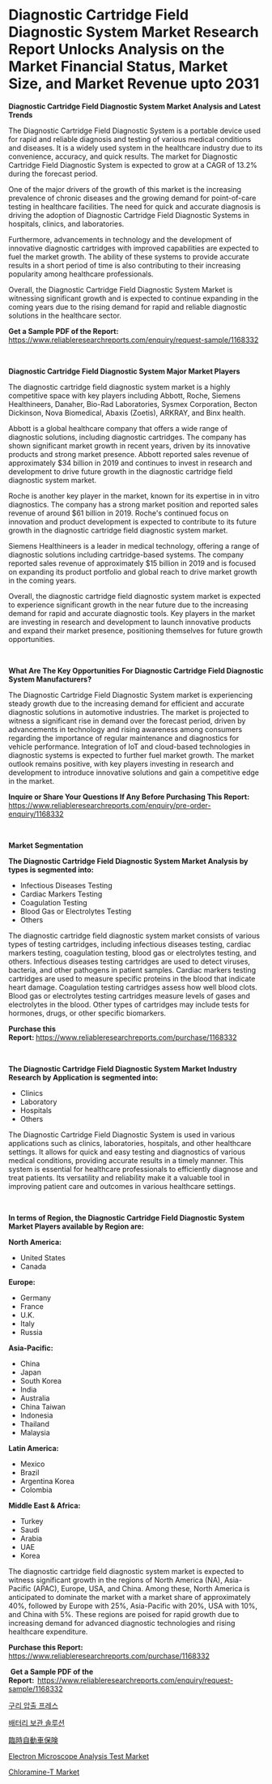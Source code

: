 <p><h1>Diagnostic Cartridge Field Diagnostic System Market Research Report Unlocks Analysis on the Market Financial Status, Market Size, and Market Revenue upto 2031</h1></p><p><strong>Diagnostic Cartridge Field Diagnostic System Market Analysis and Latest Trends</strong></p>
<p><p>The Diagnostic Cartridge Field Diagnostic System is a portable device used for rapid and reliable diagnosis and testing of various medical conditions and diseases. It is a widely used system in the healthcare industry due to its convenience, accuracy, and quick results. The market for Diagnostic Cartridge Field Diagnostic System is expected to grow at a CAGR of 13.2% during the forecast period.</p><p>One of the major drivers of the growth of this market is the increasing prevalence of chronic diseases and the growing demand for point-of-care testing in healthcare facilities. The need for quick and accurate diagnosis is driving the adoption of Diagnostic Cartridge Field Diagnostic Systems in hospitals, clinics, and laboratories.</p><p>Furthermore, advancements in technology and the development of innovative diagnostic cartridges with improved capabilities are expected to fuel the market growth. The ability of these systems to provide accurate results in a short period of time is also contributing to their increasing popularity among healthcare professionals.</p><p>Overall, the Diagnostic Cartridge Field Diagnostic System Market is witnessing significant growth and is expected to continue expanding in the coming years due to the rising demand for rapid and reliable diagnostic solutions in the healthcare sector.</p></p>
<p><strong>Get a Sample PDF of the Report:&nbsp;</strong> <a href="https://www.reliableresearchreports.com/enquiry/request-sample/1168332">https://www.reliableresearchreports.com/enquiry/request-sample/1168332</a></p>
<p>&nbsp;</p>
<p><strong>Diagnostic Cartridge Field Diagnostic System Major Market Players</strong></p>
<p><p>The diagnostic cartridge field diagnostic system market is a highly competitive space with key players including Abbott, Roche, Siemens Healthineers, Danaher, Bio-Rad Laboratories, Sysmex Corporation, Becton Dickinson, Nova Biomedical, Abaxis (Zoetis), ARKRAY, and Binx health.</p><p>Abbott is a global healthcare company that offers a wide range of diagnostic solutions, including diagnostic cartridges. The company has shown significant market growth in recent years, driven by its innovative products and strong market presence. Abbott reported sales revenue of approximately $34 billion in 2019 and continues to invest in research and development to drive future growth in the diagnostic cartridge field diagnostic system market.</p><p>Roche is another key player in the market, known for its expertise in in vitro diagnostics. The company has a strong market position and reported sales revenue of around $61 billion in 2019. Roche's continued focus on innovation and product development is expected to contribute to its future growth in the diagnostic cartridge field diagnostic system market.</p><p>Siemens Healthineers is a leader in medical technology, offering a range of diagnostic solutions including cartridge-based systems. The company reported sales revenue of approximately $15 billion in 2019 and is focused on expanding its product portfolio and global reach to drive market growth in the coming years.</p><p>Overall, the diagnostic cartridge field diagnostic system market is expected to experience significant growth in the near future due to the increasing demand for rapid and accurate diagnostic tools. Key players in the market are investing in research and development to launch innovative products and expand their market presence, positioning themselves for future growth opportunities.</p></p>
<p>&nbsp;</p>
<p><strong>What Are The Key Opportunities For Diagnostic Cartridge Field Diagnostic System Manufacturers?</strong></p>
<p><p>The Diagnostic Cartridge Field Diagnostic System market is experiencing steady growth due to the increasing demand for efficient and accurate diagnostic solutions in automotive industries. The market is projected to witness a significant rise in demand over the forecast period, driven by advancements in technology and rising awareness among consumers regarding the importance of regular maintenance and diagnostics for vehicle performance. Integration of IoT and cloud-based technologies in diagnostic systems is expected to further fuel market growth. The market outlook remains positive, with key players investing in research and development to introduce innovative solutions and gain a competitive edge in the market.</p></p>
<p><strong>Inquire or Share Your Questions If Any Before Purchasing This Report:</strong> <a href="https://www.reliableresearchreports.com/enquiry/pre-order-enquiry/1168332">https://www.reliableresearchreports.com/enquiry/pre-order-enquiry/1168332</a></p>
<p>&nbsp;</p>
<p><strong>Market Segmentation</strong></p>
<p><strong>The Diagnostic Cartridge Field Diagnostic System Market Analysis by types is segmented into:</strong></p>
<p><ul><li>Infectious Diseases Testing</li><li>Cardiac Markers Testing</li><li>Coagulation Testing</li><li>Blood Gas or Electrolytes Testing</li><li>Others</li></ul></p>
<p><p>The diagnostic cartridge field diagnostic system market consists of various types of testing cartridges, including infectious diseases testing, cardiac markers testing, coagulation testing, blood gas or electrolytes testing, and others. Infectious diseases testing cartridges are used to detect viruses, bacteria, and other pathogens in patient samples. Cardiac markers testing cartridges are used to measure specific proteins in the blood that indicate heart damage. Coagulation testing cartridges assess how well blood clots. Blood gas or electrolytes testing cartridges measure levels of gases and electrolytes in the blood. Other types of cartridges may include tests for hormones, drugs, or other specific biomarkers.</p></p>
<p><strong>Purchase this Report:&nbsp;</strong><a href="https://www.reliableresearchreports.com/purchase/1168332">https://www.reliableresearchreports.com/purchase/1168332</a></p>
<p>&nbsp;</p>
<p><strong>The Diagnostic Cartridge Field Diagnostic System Market Industry Research by Application is segmented into:</strong></p>
<p><ul><li>Clinics</li><li>Laboratory</li><li>Hospitals</li><li>Others</li></ul></p>
<p><p>The Diagnostic Cartridge Field Diagnostic System is used in various applications such as clinics, laboratories, hospitals, and other healthcare settings. It allows for quick and easy testing and diagnostics of various medical conditions, providing accurate results in a timely manner. This system is essential for healthcare professionals to efficiently diagnose and treat patients. Its versatility and reliability make it a valuable tool in improving patient care and outcomes in various healthcare settings.</p></p>
<p>&nbsp;</p>
<p><strong>In terms of Region, the Diagnostic Cartridge Field Diagnostic System Market Players available by Region are:</strong></p>
<p>
    <p> <strong> North America: </strong>
        <ul>
            <li>United States</li>
            <li>Canada</li>
        </ul>
        </p> 
    <p> <strong> Europe: </strong>
        <ul>
            <li>Germany</li>
            <li>France</li>
            <li>U.K.</li>
            <li>Italy</li>
            <li>Russia</li>
        </ul>
        </p> 
    <p> <strong> Asia-Pacific: </strong>
        <ul>
            <li>China</li>
            <li>Japan</li>
            <li>South Korea</li>
            <li>India</li>
            <li>Australia</li>
            <li>China Taiwan</li>
            <li>Indonesia</li>
            <li>Thailand</li>
            <li>Malaysia</li>
        </ul>
        </p> 
    <p> <strong> Latin America: </strong>
        <ul>
            <li>Mexico</li>
            <li>Brazil</li>
            <li>Argentina Korea</li>
            <li>Colombia</li>
        </ul>
        </p> 
    <p> <strong> Middle East & Africa: </strong>
        <ul>
            <li>Turkey</li>
            <li>Saudi</li>
            <li>Arabia</li>
            <li>UAE</li>
            <li>Korea</li>
        </ul>
    </p>
    </p>
<p><p>The diagnostic cartridge field diagnostic system market is expected to witness significant growth in the regions of North America (NA), Asia-Pacific (APAC), Europe, USA, and China. Among these, North America is anticipated to dominate the market with a market share of approximately 40%, followed by Europe with 25%, Asia-Pacific with 20%, USA with 10%, and China with 5%. These regions are poised for rapid growth due to increasing demand for advanced diagnostic technologies and rising healthcare expenditure.</p></p>
<p><strong>Purchase this Report: </strong><a href="https://www.reliableresearchreports.com/purchase/1168332">https://www.reliableresearchreports.com/purchase/1168332</a></p>
<p>&nbsp;<strong>Get a Sample PDF of the Report:&nbsp;&nbsp;</strong><a href="https://www.reliableresearchreports.com/enquiry/request-sample/1168332">https://www.reliableresearchreports.com/enquiry/request-sample/1168332</a></p>
<p><strong></strong></p>
<p><p><a href="https://medium.com/@alphonsoramon0t5yrz6hwr89/%EA%B5%AC%EB%A6%AC-%EC%95%95%EC%B6%9C-%ED%94%84%EB%A0%88%EC%8A%A4-%EC%8B%9C%EC%9E%A5-%EB%8F%99%ED%96%A5-%EB%B0%8F-%EC%8B%9C%EC%9E%A5-%EB%B6%84%EC%84%9D%EC%9D%80-2024-2031%EB%85%84%EA%B9%8C%EC%A7%80-%EC%98%88%EC%B8%A1%EB%90%A9%EB%8B%88%EB%8B%A4-d36283663583">구리 압출 프레스</a></p><p><a href="https://medium.com/@louisa_aug08/%EC%A0%84%EC%A7%80-%EC%A0%80%EC%9E%A5-%EC%86%94%EB%A3%A8%EC%85%98-%EC%8B%9C%EC%9E%A5-%EA%B7%9C%EB%AA%A8-%EC%8B%9C%EC%9E%A5-%EC%A0%84%EB%A7%9D-%EB%B0%8F-%EC%8B%9C%EC%9E%A5-%EC%98%88%EC%B8%A1-2024%EB%85%84%EB%B6%80%ED%84%B0-2031%EB%85%84%EA%B9%8C%EC%A7%80-521d28ac72cc">배터리 보관 솔루션</a></p><p><a href="https://medium.com/@hoped252023/%E4%BB%AE%E3%81%AE%E8%87%AA%E5%8B%95%E8%BB%8A%E4%BF%9D%E9%99%BA%E5%B8%82%E5%A0%B4%E3%81%AE%E3%83%88%E3%83%AC%E3%83%B3%E3%83%89%E3%81%A8%E5%B8%82%E5%A0%B4%E5%88%86%E6%9E%90%E3%81%AF-2024%E5%B9%B4%E3%81%8B%E3%82%892031%E5%B9%B4%E3%81%BE%E3%81%A7%E3%81%AE%E4%BA%88%E6%B8%AC%E3%81%A7%E3%81%99-6e5f3c085177">臨時自動車保険</a></p><p><a href="https://github.com/angelajermaine/Market-Research-Report-List-2/blob/main/electron-microscope-analysis-test-market.md">Electron Microscope Analysis Test Market</a></p><p><a href="https://valiant-lunge-8fe.notion.site/Chloramine-T-Market-Dynamics-2024-2031-Also-about-Its-Market-Trends-Projections-and-Opportunities-3d3dced748794119abf5ab7e4ebfebfb">Chloramine-T Market</a></p></p>